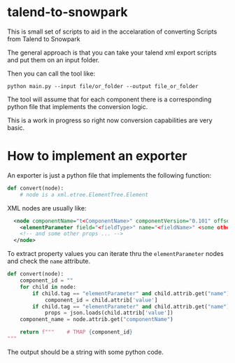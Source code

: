 # talend-to-snowpark

This is small set of scripts to aid in the accelaration of converting Scripts from Talend to Snowpark

The general approach is that you can take your talend xml export scripts and put them on an input folder.

Then you can call the tool like:

`python main.py --input file/or_folder --output file_or_folder`

The tool will assume that for each component there is a corresponding python file that implements the conversion logic.

This is a work in progress so right now conversion capabilities are very basic. 

# How to implement an exporter

An exporter is just a python file that implements the following function:

```python
def convert(node):
    # node is a xml.etree.ElementTree.Element
```

XML nodes are usually like:

```xml
  <node componentName="t<ComponentName>" componentVersion="0.101" offsetLabelX="0" offsetLabelY="0" posX="320" posY="320">
    <elementParameter field="<fieldType>" name="<fieldName>" <some other properties> value="<property value>"/>
    <!-- and some other props ... -->
  </node>
```
To extract property values you can iterate thru the `elementParameter` nodes and check the `name` attribute.

```python
def convert(node):
    component_id = ""
    for child in node:
        if child.tag == "elementParameter" and child.attrib.get("name") == "UNIQUE_NAME":
            component_id = child.attrib['value']
        if child.tag == "elementParameter" and child.attrib.get("name") == "PROPERTIES":
            props = json.loads(child.attrib['value'])
    component_name = node.attrib.get("componentName")

    return f"""    # TMAP {component_id}
"""
```

The output should be a string with some python code.
